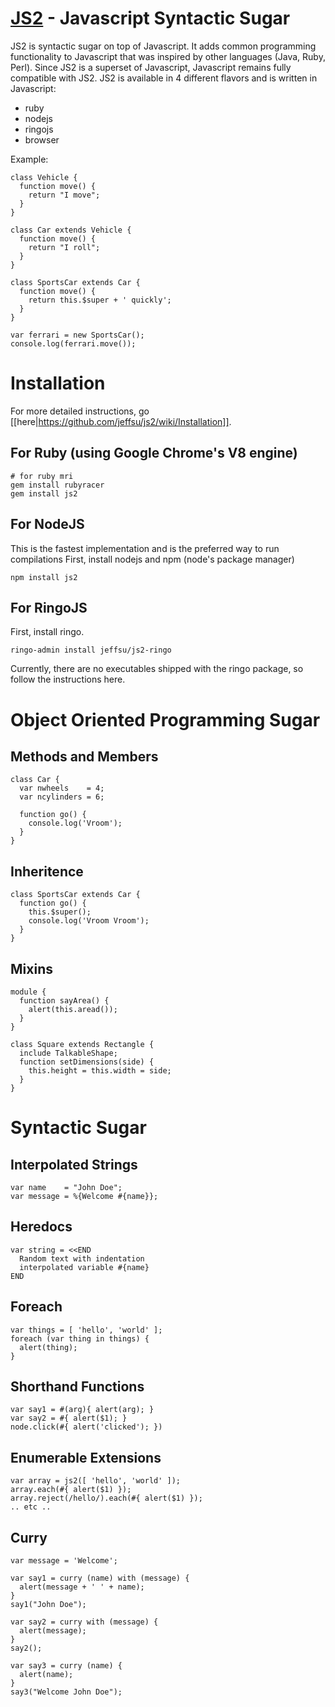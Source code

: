 [JS2](http://github.com/jeffsu/js2) - Javascript Syntactic Sugar
======================================================================

JS2 is syntactic sugar on top of Javascript.  It adds common programming functionality to Javascript that was 
inspired by other languages (Java, Ruby, Perl).  Since JS2 is a superset of Javascript, Javascript 
remains fully compatible with JS2.  JS2 is available in 4 different flavors and is written in Javascript:

  * ruby
  * nodejs
  * ringojs
  * browser

Example:

    class Vehicle {
      function move() {
        return "I move";
      }
    }

    class Car extends Vehicle {
      function move() {
        return "I roll";
      }
    }

    class SportsCar extends Car {
      function move() {
        return this.$super + ' quickly';
      }
    }

    var ferrari = new SportsCar();
    console.log(ferrari.move());

Installation
============
For more detailed instructions, go [[here|https://github.com/jeffsu/js2/wiki/Installation]].

For Ruby (using Google Chrome's V8 engine)
------------------------------------------
    # for ruby mri
    gem install rubyracer
    gem install js2


For NodeJS
----------
This is the fastest implementation and is the preferred way to run compilations
First, install nodejs and npm (node's package manager)  

    npm install js2

For RingoJS
-----------
First, install ringo.

    ringo-admin install jeffsu/js2-ringo

Currently, there are no executables shipped with the ringo package, so follow the instructions here. 
  

Object Oriented Programming Sugar
=================================

Methods and Members
-------------------
    class Car {
      var nwheels    = 4;
      var ncylinders = 6;
    
      function go() {
        console.log('Vroom');
      }
    }

Inheritence
-----------
    class SportsCar extends Car {
      function go() {
        this.$super(); 
        console.log('Vroom Vroom');
      }
    }

Mixins
------
    module {
      function sayArea() {
        alert(this.aread());
      }
    }
  
    class Square extends Rectangle {
      include TalkableShape;
      function setDimensions(side) {
        this.height = this.width = side;
      }
    }

Syntactic Sugar
===============

Interpolated Strings
--------------------
    var name    = "John Doe";
    var message = %{Welcome #{name}};

Heredocs
--------
    var string = <<END
      Random text with indentation
      interpolated variable #{name}
    END

Foreach
-------
    var things = [ 'hello', 'world' ];
    foreach (var thing in things) {
      alert(thing);
    }

Shorthand Functions
-------------------
    var say1 = #(arg){ alert(arg); }
    var say2 = #{ alert($1); }
    node.click(#{ alert('clicked'); })

Enumerable Extensions
---------------------
    var array = js2([ 'hello', 'world' ]);
    array.each(#{ alert($1) });
    array.reject(/hello/).each(#{ alert($1) });
    .. etc ..

Curry
-----
    var message = 'Welcome';

    var say1 = curry (name) with (message) {
      alert(message + ' ' + name); 
    }
    say1("John Doe");

    var say2 = curry with (message) {
      alert(message); 
    }
    say2();

    var say3 = curry (name) {
      alert(name);
    }
    say3("Welcome John Doe");

